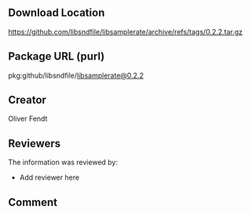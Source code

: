 ## Download Location

https://github.com/libsndfile/libsamplerate/archive/refs/tags/0.2.2.tar.gz

## Package URL (purl)

pkg:github/libsndfile/libsamplerate@0.2.2

## Creator

Oliver Fendt

## Reviewers

The information was reviewed by:

* Add reviewer here

## Comment

